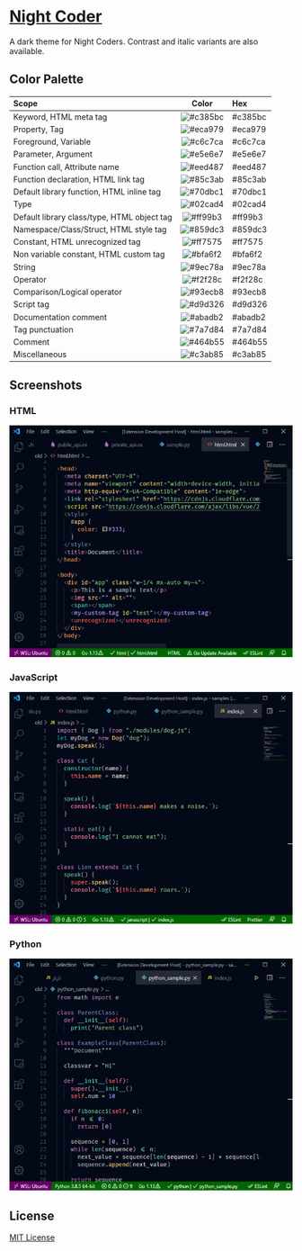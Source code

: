 # [Night Coder](https://marketplace.visualstudio.com/items?itemName=a5hk.night-coder)

A dark theme for Night Coders. Contrast and italic variants are also available.

## Color Palette

| Scope                                         | Color                                                     | Hex     |
|:----------------------------------------------|:---------------------------------------------------------:|:--------|
| Keyword, HTML meta tag                        | ![#c385bc](https://via.placeholder.com/23/c385bc/?text=+) | #c385bc |
| Property, Tag                                 | ![#eca979](https://via.placeholder.com/23/eca979/?text=+) | #eca979 |
| Foreground, Variable                          | ![#c6c7ca](https://via.placeholder.com/23/c6c7ca/?text=+) | #c6c7ca |
| Parameter, Argument                           | ![#e5e6e7](https://via.placeholder.com/23/e5e6e7/?text=+) | #e5e6e7 |
| Function call, Attribute name                 | ![#eed487](https://via.placeholder.com/23/eed487/?text=+) | #eed487 |
| Function declaration, HTML link tag           | ![#85c3ab](https://via.placeholder.com/23/85c3ab/?text=+) | #85c3ab |
| Default library function, HTML inline tag     | ![#70dbc1](https://via.placeholder.com/23/70dbc1/?text=+) | #70dbc1 |
| Type                                          | ![#02cad4](https://via.placeholder.com/23/02cad4/?text=+) | #02cad4 |
| Default library class/type, HTML object tag   | ![#ff99b3](https://via.placeholder.com/23/ff99b3/?text=+) | #ff99b3 |
| Namespace/Class/Struct, HTML style tag        | ![#859dc3](https://via.placeholder.com/23/859dc3/?text=+) | #859dc3 |
| Constant, HTML unrecognized tag               | ![#ff7575](https://via.placeholder.com/23/ff7575/?text=+) | #ff7575 |
| Non variable constant, HTML custom tag        | ![#bfa6f2](https://via.placeholder.com/23/bfa6f2/?text=+) | #bfa6f2 |
| String                                        | ![#9ec78a](https://via.placeholder.com/23/9ec78a/?text=+) | #9ec78a |
| Operator                                      | ![#f2f28c](https://via.placeholder.com/23/f2f28c/?text=+) | #f2f28c |
| Comparison/Logical operator                   | ![#93ecb8](https://via.placeholder.com/23/93ecb8/?text=+) | #93ecb8 |
| Script tag                                    | ![#d9d326](https://via.placeholder.com/23/d9d326/?text=+) | #d9d326 |
| Documentation comment                         | ![#abadb2](https://via.placeholder.com/23/abadb2/?text=+) | #abadb2 |
| Tag punctuation                               | ![#7a7d84](https://via.placeholder.com/23/7a7d84/?text=+) | #7a7d84 |
| Comment                                       | ![#464b55](https://via.placeholder.com/23/464b55/?text=+) | #464b55 |
| Miscellaneous                                 | ![#c3ab85](https://via.placeholder.com/23/c3ab85/?text=+) | #c3ab85 |

## Screenshots

### HTML

![html](screenshot/html.png)

### JavaScript

![javascript](screenshot/javascript.png)

### Python

![python](screenshot/python.png)

## License

[MIT License](LICENSE)
